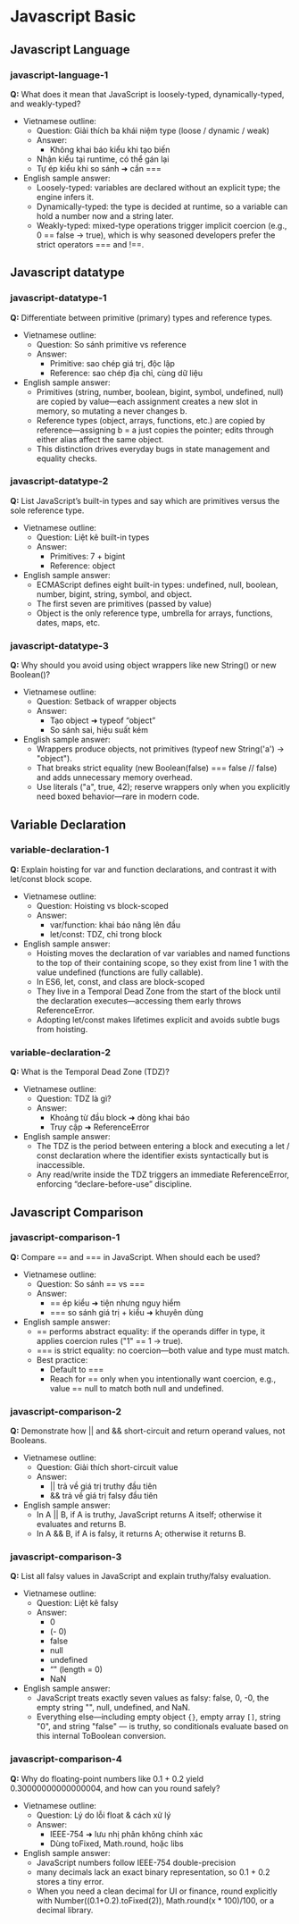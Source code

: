 # Javascript Basic

## Javascript Language

### javascript-language-1

**Q:** What does it mean that JavaScript is loosely-typed, dynamically-typed, and weakly-typed?

- Vietnamese outline:
	- Question: Giải thích ba khái niệm type (loose / dynamic / weak)
	- Answer:
		- Không khai báo kiểu khi tạo biến
	- Nhận kiểu tại runtime, có thể gán lại
	- Tự ép kiểu khi so sánh ➜ cần ===
- English sample answer:
	- Loosely-typed: variables are declared without an explicit type; the engine infers it.
	- Dynamically-typed: the type is decided at runtime, so a variable can hold a number now and a string later.
	- Weakly-typed: mixed-type operations trigger implicit coercion (e.g., 0 == false → true), which is why seasoned developers prefer the strict operators === and !==.

## Javascript datatype

### javascript-datatype-1

**Q:** Differentiate between primitive (primary) types and reference types.

- Vietnamese outline:
	- Question: So sánh primitive vs reference
	- Answer:
		- Primitive: sao chép giá trị, độc lập
		- Reference: sao chép địa chỉ, cùng dữ liệu
- English sample answer:
	- Primitives (string, number, boolean, bigint, symbol, undefined, null) are copied by value—each assignment creates a new slot in memory, so mutating a never changes b.
	- Reference types (object, arrays, functions, etc.) are copied by reference—assigning b = a just copies the pointer; edits through either alias affect the same object.
	- This distinction drives everyday bugs in state management and equality checks.

### javascript-datatype-2

**Q:** List JavaScript’s built-in types and say which are primitives versus the sole reference type.

- Vietnamese outline:
	- Question: Liệt kê built-in types
	- Answer:
		- Primitives: 7 + bigint
		- Reference: object
- English sample answer:
	- ECMAScript defines eight built-in types: undefined, null, boolean, number, bigint, string, symbol, and object.
	- The first seven are primitives (passed by value)
	- Object is the only reference type, umbrella for arrays, functions, dates, maps, etc.

### javascript-datatype-3

**Q:** Why should you avoid using object wrappers like new String() or new Boolean()?

- Vietnamese outline:
	- Question:	Setback of wrapper objects
	- Answer:
		- Tạo object ➜ typeof “object”
		- So sánh sai, hiệu suất kém
- English sample answer:
	- Wrappers produce objects, not primitives (typeof new String('a') → "object").
	- That breaks strict equality (new Boolean(false) === false // false) and adds unnecessary memory overhead.
	- Use literals ("a", true, 42); reserve wrappers only when you explicitly need boxed behavior—rare in modern code.

## Variable Declaration

### variable-declaration-1

**Q:** Explain hoisting for var and function declarations, and contrast it with let/const block scope.

- Vietnamese outline:
	- Question: Hoisting vs block-scoped
	- Answer:
		- var/function: khai báo nâng lên đầu
		- let/const: TDZ, chỉ trong block
- English sample answer:
	- Hoisting moves the declaration of var variables and named functions to the top of their containing scope, so they exist from line 1 with the value undefined (functions are fully callable).
	- In ES6, let, const, and class are block-scoped
	- They live in a Temporal Dead Zone from the start of the block until the declaration executes—accessing them early throws ReferenceError.
	- Adopting let/const makes lifetimes explicit and avoids subtle bugs from hoisting.

### variable-declaration-2

**Q:** What is the Temporal Dead Zone (TDZ)?

- Vietnamese outline:
	- Question:	TDZ là gì?
	- Answer:
		- Khoảng từ đầu block ➜ dòng khai báo
		- Truy cập ➜ ReferenceError
- English sample answer:
	- The TDZ is the period between entering a block and executing a let / const declaration where the identifier exists syntactically but is inaccessible.
	- Any read/write inside the TDZ triggers an immediate ReferenceError, enforcing “declare-before-use” discipline.

## Javascript Comparison

### javascript-comparison-1

**Q:** Compare == and === in JavaScript. When should each be used?

- Vietnamese outline:
	- Question: So sánh == vs ===
	- Answer:
		- == ép kiểu ➜ tiện nhưng nguy hiểm
		- === so sánh giá trị + kiểu ➜ khuyên dùng
- English sample answer:
	- == performs abstract equality: if the operands differ in type, it applies coercion rules ("1" == 1 → true).
	- === is strict equality: no coercion—both value and type must match.
	- Best practice:
		- Default to ===
		- Reach for == only when you intentionally want coercion, e.g., value == null to match both null and undefined.

### javascript-comparison-2

**Q:** Demonstrate how || and && short-circuit and return operand values, not Booleans.

- Vietnamese outline:
	- Question: Giải thích short-circuit value
	- Answer:
		- || trả về giá trị truthy đầu tiên
		- && trả về giá trị falsy đầu tiên
- English sample answer:
	- In A || B, if A is truthy, JavaScript returns A itself; otherwise it evaluates and returns B.
	- In A && B, if A is falsy, it returns A; otherwise it returns B.

### javascript-comparison-3

**Q:** List all falsy values in JavaScript and explain truthy/falsy evaluation.

- Vietnamese outline:
	- Question: Liệt kê falsy
	- Answer: 
		- 0  
		- (- 0)  
		- false  
		- null  
		- undefined  
		- “" (length = 0)  
		- NaN
- English sample answer:
	- JavaScript treats exactly seven values as falsy: false, 0, -0, the empty string "", null, undefined, and NaN.
	- Everything else—including empty object `{}`, empty array `[]`, string "0", and string "false" — is truthy, so conditionals evaluate based on this internal ToBoolean conversion.

### javascript-comparison-4

**Q:** Why do floating-point numbers like 0.1 + 0.2 yield 0.30000000000000004, and how can you round safely?

- Vietnamese outline:
	- Question: Lý do lỗi float & cách xử lý
	- Answer: 
		- IEEE-754 ➜ lưu nhị phân không chính xác
		- Dùng toFixed, Math.round, hoặc libs
- English sample answer:
	- JavaScript numbers follow IEEE-754 double-precision
	- many decimals lack an exact binary representation, so 0.1 + 0.2 stores a tiny error.
	- When you need a clean decimal for UI or finance, round explicitly with Number((0.1+0.2).toFixed(2)), Math.round(x * 100)/100, or a decimal library.

